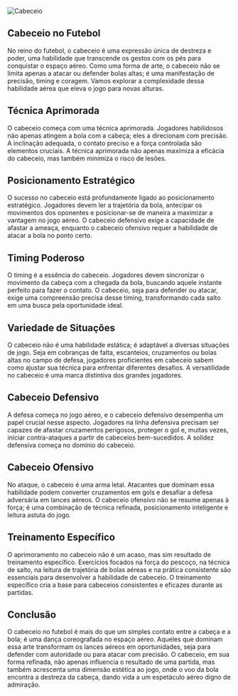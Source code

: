 ![Cabeceio](https://conteudo.imguol.com.br/c/esporte/a2/2023/08/03/cristiano-ronaldo-tenta-cabeceio-durante-jogo-entre-al-nassr-e-zamalek-1691086844277_v2_4x3.jpg)

## Cabeceio no Futebol
No reino do futebol, o cabeceio é uma expressão única de destreza e poder, uma habilidade que transcende os gestos com os pés para conquistar o espaço aéreo. Como uma forma de arte, o cabeceio não se limita apenas a atacar ou defender bolas altas; é uma manifestação de precisão, timing e coragem. Vamos explorar a complexidade dessa habilidade aérea que eleva o jogo para novas alturas.
## Técnica Aprimorada
O cabeceio começa com uma técnica aprimorada. Jogadores habilidosos não apenas atingem a bola com a cabeça; eles a direcionam com precisão. A inclinação adequada, o contato preciso e a força controlada são elementos cruciais. A técnica aprimorada não apenas maximiza a eficácia do cabeceio, mas também minimiza o risco de lesões.
## Posicionamento Estratégico
O sucesso no cabeceio está profundamente ligado ao posicionamento estratégico. Jogadores devem ler a trajetória da bola, antecipar os movimentos dos oponentes e posicionar-se de maneira a maximizar a vantagem no jogo aéreo. O cabeceio defensivo exige a capacidade de afastar a ameaça, enquanto o cabeceio ofensivo requer a habilidade de atacar a bola no ponto certo.
## Timing Poderoso
O timing é a essência do cabeceio. Jogadores devem sincronizar o movimento da cabeça com a chegada da bola, buscando aquele instante perfeito para fazer o contato. O cabeceio, seja para defender ou atacar, exige uma compreensão precisa desse timing, transformando cada salto em uma busca pela oportunidade ideal.
## Variedade de Situações
O cabeceio não é uma habilidade estática; é adaptável a diversas situações de jogo. Seja em cobranças de falta, escanteios, cruzamentos ou bolas altas no campo de defesa, jogadores proficientes em cabeceio sabem como ajustar sua técnica para enfrentar diferentes desafios. A versatilidade no cabeceio é uma marca distintiva dos grandes jogadores.
## Cabeceio Defensivo
A defesa começa no jogo aéreo, e o cabeceio defensivo desempenha um papel crucial nesse aspecto. Jogadores na linha defensiva precisam ser capazes de afastar cruzamentos perigosos, proteger o gol e, muitas vezes, iniciar contra-ataques a partir de cabeceios bem-sucedidos. A solidez defensiva começa no domínio do cabeceio.
## Cabeceio Ofensivo
No ataque, o cabeceio é uma arma letal. Atacantes que dominam essa habilidade podem converter cruzamentos em gols e desafiar a defesa adversária em lances aéreos. O cabeceio ofensivo não se resume apenas à força; é uma combinação de técnica refinada, posicionamento inteligente e leitura astuta do jogo.
## Treinamento Específico
O aprimoramento no cabeceio não é um acaso, mas sim resultado de treinamento específico. Exercícios focados na força do pescoço, na técnica de salto, na leitura de trajetória de bolas aéreas e na prática consistente são essenciais para desenvolver a habilidade de cabeceio. O treinamento específico cria a base para cabeceios consistentes e eficazes durante as partidas.
## Conclusão
O cabeceio no futebol é mais do que um simples contato entre a cabeça e a bola; é uma dança coreografada no espaço aéreo. Aqueles que dominam essa arte transformam os lances aéreos em oportunidades, seja para defender com autoridade ou para atacar com precisão. O cabeceio, em sua forma refinada, não apenas influencia o resultado de uma partida, mas também acrescenta uma dimensão estética ao jogo, onde o voo da bola encontra a destreza da cabeça, dando vida a um espetáculo aéreo digno de admiração.